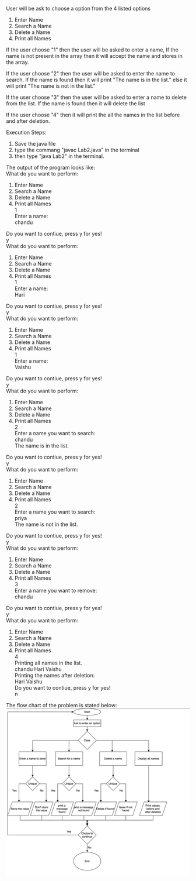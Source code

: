 User will be ask to choose a option from the 4 listed options
1. Enter Name
2. Search a Name
3. Delete a Name
4. Print all Names

If the user choose "1" then the user will be asked to enter a name, If the name is not present in the array then it will accept the name and stores in the array.

If the user choose "2" then the user will be asked to enter the name to search. If the name is found then it will print "The name is in the list." else it will print "The name is not in the list."

If the user choose "3" then the user will be asked to enter a name to delete from the list. If the name is found then it will delete the list

If the user choose "4" then it will print the all the names in the list before and after deletion.

Execution Steps:
1. Save the java file
2. type the commang "javac Lab2.java" in the terminal
3. then type "java Lab2" in the terminal.

The output of the program looks like:<br>
What do you want to perform: <br>
1. Enter Name
2. Search a Name
3. Delete a Name
4. Print all Names<br>
1<br>
Enter a name: <br>
chandu<br>
 
Do you want to contiue, press y for yes! <br>
y<br>
What do you want to perform: 
1. Enter Name
2. Search a Name
3. Delete a Name
4. Print all Names<br>
1<br>
Enter a name: <br>
Hari<br>
 
Do you want to contiue, press y for yes!<br>
y<br>
What do you want to perform: 
1. Enter Name
2. Search a Name
3. Delete a Name
4. Print all Names<br>
1     <br>
Enter a name: <br>
Vaishu <br>
 
Do you want to contiue, press y for yes!<br>
y<br>
What do you want to perform: 
1. Enter Name
2. Search a Name
3. Delete a Name
4. Print all Names<br>
2<br>
Enter a name you want to search:<br>
chandu<br>
The name is in the list.<br>
 
Do you want to contiue, press y for yes!<br>
y<br>
What do you want to perform: 
1. Enter Name
2. Search a Name
3. Delete a Name
4. Print all Names<br>
2<br>
Enter a name you want to search:<br>
priya<br>
The name is not in the list.<br>
 
Do you want to contiue, press y for yes!<br>
y<br>
What do you want to perform: 
1. Enter Name
2. Search a Name
3. Delete a Name
4. Print all Names<br>
3<br>
Enter a name you want to remove: <br>
chandu<br>
 
Do you want to contiue, press y for yes!<br>
y<br>
What do you want to perform: 
1. Enter Name
2. Search a Name
3. Delete a Name
4. Print all Names<br>
4<br>
Printing all names in the list.<br>
chandu Hari Vaishu  <br>
Printing the names after deletion:<br>
Hari Vaishu  <br>
Do you want to contiue, press y for yes!<br>
n<br>

The flow chart of the problem is stated below: 
![Flow Chart](./images/flowchart.png) 